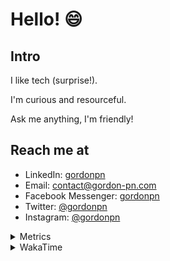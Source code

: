 # Hello! 😄

## Intro

I like tech (surprise!).

I'm curious and resourceful.

Ask me anything, I'm friendly!

## Reach me at

- LinkedIn: [gordonpn](https://www.linkedin.com/in/gordonpn/)
- Email: [contact@gordon-pn.com](mailto:contact@gordon-pn.com)
- Facebook Messenger: [gordonpn](https://www.messenger.com/t/Gordonpn)
- Twitter: [@gordonpn](https://twitter.com/Gordonpn)
- Instagram: [@gordonpn](https://www.instagram.com/gordonpn/)

<details>
  <summary>Metrics</summary>

  <img align="center" src="https://github.com/gordonpn/gordonpn/blob/master/github-metrics.svg" alt="GitHub Metrics">

</details>

<details>
  <summary>WakaTime</summary>

  <!--START_SECTION:waka-->
📊 **This Week I Spent My Time On** 

```text
💬 Programming Languages: 
Java                     6 hrs 20 mins       ████████████████████░░░░░   80.83 % 
XML                      36 mins             ██░░░░░░░░░░░░░░░░░░░░░░░   07.70 % 
Brazil Dependency Config 26 mins             █░░░░░░░░░░░░░░░░░░░░░░░░   05.55 % 
Makefile                 25 mins             █░░░░░░░░░░░░░░░░░░░░░░░░   05.36 % 
TypeScript               2 mins              ░░░░░░░░░░░░░░░░░░░░░░░░░   00.56 % 

🔥 Editors: 
IntelliJ IDEA            7 hrs 48 mins       █████████████████████████   99.44 % 
Cursor                   2 mins              ░░░░░░░░░░░░░░░░░░░░░░░░░   00.56 % 
```


 Last Updated on 08/11/2024 10:23:00 UTC
<!--END_SECTION:waka-->
</details>
